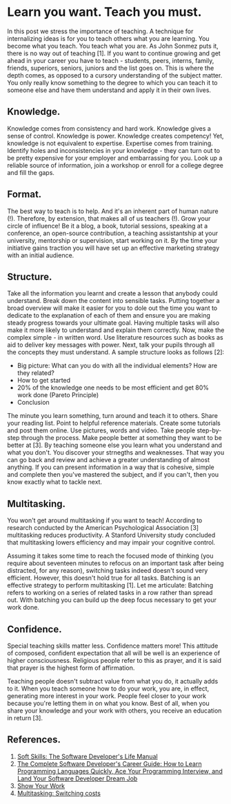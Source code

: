 # Learn you want. Teach you must.

In this post we stress the importance of teaching. A technique for internalizing ideas is for you to teach others what you are learning. You become what you teach. You teach what you are. As John Sonmez puts it, there is no way out of teaching [1]. If you want to continue growing and get ahead in your career you have to teach - students, peers, interns, family, friends, superiors, seniors, juniors and the list goes on. This is where the depth comes, as opposed to a cursory understanding of the subject matter. You only really know something to the degree to which you can teach it to someone else and have them understand and apply it in their own lives.

## Knowledge.
Knowledge comes from consistency and hard work. Knowledge gives a sense of control. Knowledge is power. Knowledge creates competency! Yet, knowledge is not equivalent to expertise. Expertise comes from training. Identify holes and inconsistencies in your knowledge - they can turn out to be pretty expensive for your employer and embarrassing for you. Look up a reliable source of information, join a workshop or enroll for a college degree and fill the gaps.
## Format.
The best way to teach is to help. And it's an inherent part of human nature (!). Therefore, by extension, that makes all of us teachers (!). Grow your circle of influence! Be it a blog, a book, tutorial sessions, speaking at a conference, an open-source contribution, a teaching assistantship at your university, mentorship or supervision, start working on it. By the time your initiative gains traction you will have set up an effective marketing strategy with an initial audience.
## Structure.
Take all the information you learnt and create a lesson that anybody could understand. Break down the content into sensible tasks. Putting together a broad overview will make it easier for you to dole out the time you want to dedicate to the explanation of each of them and ensure you are making steady progress towards your ultimate goal. Having multiple tasks will also make it more likely to understand and explain them correctly. Now, make the complex simple - in written word. Use literature resources such as books as aid to deliver key messages with power. Next, talk your pupils through all the concepts they must understand. A sample structure looks as follows [2]:
* Big picture: What can you do with all the individual elements? How are they related?
* How to get started
* 20% of the knowledge one needs to be most efficient and get 80% work done (Pareto Principle)
* Conclusion

The minute you learn something, turn around and teach it to others. Share your reading list. Point to helpful reference materials. Create some tutorials and post them online.
Use pictures, words and video. Take people step-by-step through the process. Make people better at something they want to be better at [3]. By teaching someone else you learn what you understand and what you don't. You discover your strnegths and weaknesses. That way you can go back and review and achieve a greater understanding of almost anything. If you can present information in a way that is cohesive, simple and complete then you've mastered the subject, and if you can't, then you know exactly what to tackle next.

## Multitasking.
You won't get around multitasking if you want to teach! According to research conducted by the American Psychological Association [3] multitasking reduces productivity. A Stanford University study concluded that multitasking lowers efficiency and may impair your cognitive control.

Assuming it takes some time to reach the focused mode of thinking (you require about seventeen minutes to refocus on an important task after being distracted, for any
reason), switching tasks indeed doesn't sound very efficient. However, this doesn't hold true for all tasks. Batching is an effective strategy to perform multitasking [1]. Let me articulate: Batching refers to working on a series of related tasks in a row rather than spread out. With batching you can build up the deep focus necessary to get your work done.
## Confidence.
Special teaching skills matter less. Confidence matters more! This attitude of composed, confident expectation that all will be well is an experience of higher consciousness. Religious people refer to this as prayer, and it is said that prayer is the highest form of affirmation.


Teaching people doesn't subtract value from what you do, it actually adds to it. When you teach someone how to do your work, you are, in effect, generating more interest in
your work. People feel closer to your work because you're letting them in on what you know. Best of all, when you share your knowledge and your work with others, you receive an education in return [3].

## References.
1. [Soft Skills: The Software Developer's Life Manual](https://www.amazon.com/Soft-Skills-Software-Developers-Manual/dp/B0158SJ3EM/ref=sr_1_2?crid=3HVFIE1SLSRWW&dchild=1&keywords=soft+skills&qid=1595439982&s=books&sprefix=soft+skills%2Caps%2C252&sr=1-2)
2. [The Complete Software Developer's Career Guide: How to Learn Programming Languages Quickly, Ace Your Programming Interview, and Land Your Software Developer Dream Job](https://www.amazon.com/Complete-Software-Developers-Career-Guide/dp/B078J67VNF/ref=sr_1_1?dchild=1&keywords=software+complete&qid=1596059582&sr=8-1)
3. [Show Your Work](https://www.amazon.com/-/de/dp/076117897X/ref=sr_1_1?__mk_de_DE=%C3%85M%C3%85%C5%BD%C3%95%C3%91&crid=2H2QBKNIQ802A&dchild=1&keywords=show+your+work&qid=1616516208&sprefix=show+your+work%2Caps%2C232&sr=8-1)
4. [Multitasking: Switching costs](https://www.apa.org/research/action/multitask)

